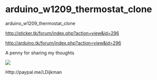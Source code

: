 # arduino_w1209_thermostat_clone
arduino_w1209_thermostat_clone

http://sticker.tk/forum/index.php?action=view&id=296

http://arduino.tk/forum/index.php?action=view&id=296


A penny for sharing my thoughts

<img src="https://encrypted-tbn0.gstatic.com/images?q=tbn:ANd9GcRLNoeBfsrNTL5n1iIsYfQWDR0MopN59bRpxw&usqp=CAU">

Http://paypal.me/LDijkman
